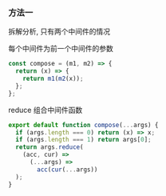 ### 方法一

拆解分析, 只有两个中间件的情况

每个中间件为前一个中间件的参数

```js
const compose = (m1, m2) => {
  return (x) => {
    return m1(m2(x));
  };
};
```

reduce 组合中间件函数

```js
export default function compose(...args) {
  if (args.length === 0) return (x) => x;
  if (args.length === 1) return args[0];
  return args.reduce(
    (acc, cur) =>
      (...args) =>
        acc(cur(...args))
  );
}
```
